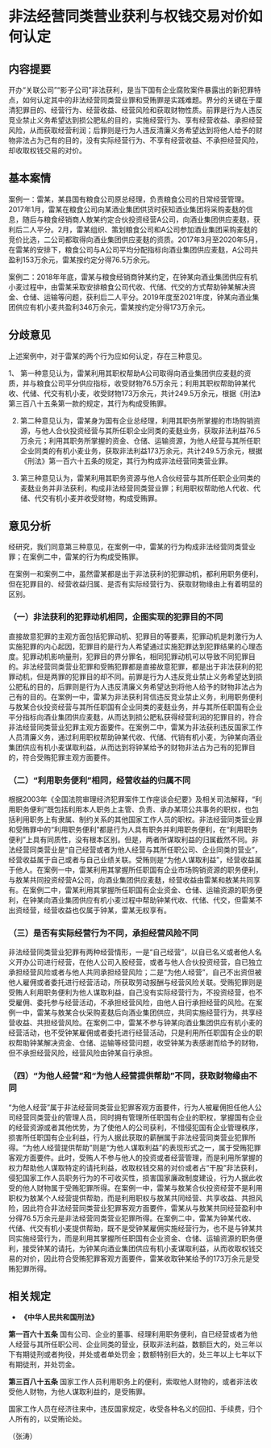 # 非法经营同类营业获利与权钱交易对价如何认定

## 内容提要

开办“关联公司”“影子公司”非法获利，是当下国有企业腐败案件暴露出的新犯罪特点，如何认定其中的非法经营同类营业罪和受贿罪是实践难题。界分的关键在于厘清犯罪目的、经营行为、经营收益、经营风险和获取财物性质。前罪是行为人违反竞业禁止义务希望达到损公肥私的目的，实施经营行为、享有经营收益、承担经营风险，从而获取经营利润；后罪则是行为人违反清廉义务希望达到将他人给予的财物非法占为己有的目的，没有实际经营行为、不享有经营收益、不承担经营风险，却收取权钱交易的对价。

## 基本案情

案例一：雷某，某县国有粮食公司原总经理，负责粮食公司的日常经营管理。2017年1月，雷某在粮食公司向某酒业集团供货时获知酒业集团将采购麦麸的信息，随后与粮食经销商人敖某约定合伙投资经营A公司，向酒业集团供应麦麸，获利后二人平分。2月，雷某组织、策划粮食公司和A公司参加酒业集团采购麦麸的竞价比选，二公司都取得向酒业集团供应麦麸的资质。2017年3月至2020年5月，在雷某的安排下，粮食公司与A公司平均分配指标向酒业集团供应麦麸，A公司共盈利153万余元，雷某按约定分得76.5万余元。

案例二：2018年年底，雷某与粮食经销商钟某约定，在钟某向酒业集团供应有机小麦过程中，由雷某采取安排粮食公司代收、代储、代交的方式帮助钟某解决资金、仓储、运输等问题，获利后二人平分。2019年度至2021年度，钟某向酒业集团供应有机小麦共盈利346万余元，雷某按约定分得173万余元。

## 分歧意见

上述案例中，对于雷某的两个行为应如何认定，存在三种意见。

1、 第一种意见认为，雷某利用其职权帮助A公司取得向酒业集团供应麦麸的资质，并与粮食公司平分供应指标，收受财物76.5万余元；利用其职权帮助钟某代收、代储、代交有机小麦，收受财物173万余元，共计249.5万余元，根据《刑法》第三百八十五条第一款的规定，其行为构成受贿罪。

2. 第二种意见认为，雷某身为国有企业总经理，利用其职务所掌握的市场购销资源，与他人合伙投资经营与其所任职企业同类的麦麸业务，获取非法利益76.5万余元；利用其职务所掌握的资金、仓储、运输资源，为他人经营与其所任职企业同类的有机小麦业务，获取非法利益173万余元，共计249.5万余元，根据《刑法》第一百六十五条的规定，其行为构成非法经营同类营业罪。

3. 第三种意见认为，雷某利用其职务资源与他人合伙经营与其所任职企业同类的麦麸业务并非法获利，构成非法经营同类营业罪；利用职权帮助他人代收、代储、代交有机小麦并收受财物，构成受贿罪。

## 意见分析

经研究，我们同意第三种意见，在案例一中，雷某的行为构成非法经营同类营业罪；在案例二中，雷某的行为构成受贿罪。

在案例一和案例二中，虽然雷某都是出于非法获利的犯罪动机，都利用职务便利，但在犯罪目的、经营收益归属、是否有实际经营行为、获取财物缘由上有着明显的区别。

### （一）非法获利的犯罪动机相同，企图实现的犯罪目的不同

直接故意犯罪的主观方面包括犯罪动机、犯罪目的等要素，犯罪动机是刺激行为人实施犯罪的内心起因，犯罪目的是行为人希望通过实施犯罪达到犯罪结果的心理态度。犯罪动机影响量刑，犯罪目的界分罪名，相同犯罪动机可以导致不同犯罪目的。非法经营同类营业犯罪和受贿犯罪都是直接故意犯罪，都是出于非法获利的犯罪动机，但是两罪的犯罪目的却不同。前罪是行为人违反竞业禁止义务希望达到损公肥私的目的，后罪则是行为人违反清廉义务希望达到将他人给予的财物非法占为己有的目的。在案例一中，雷某为非法获利背信违反竞业禁止义务，利用职务便利与敖某合伙投资经营与其所任职国有企业同类的麦麸业务，并与其所任职国有企业平分指标向酒业集团供应麦麸，从而达到损公肥私获得经营利润的犯罪目的，符合非法经营同类营业犯罪主观方面要件。在案例二中，雷某为非法获利违反国家工作人员清廉义务，通过利用职权帮助钟某代收、代储、代销有机小麦，为钟某向酒业集团供应有机小麦谋取利益，从而达到将钟某给予的财物非法占为己有的犯罪目的，符合受贿犯罪主观方面要件。

### （二）“利用职务便利”相同，经营收益的归属不同

根据2003年《全国法院审理经济犯罪案件工作座谈会纪要》及相关司法解释，“利用职务便利”既包括利用本人职务上主管、负责、承办某项公共事务的职权，也包括利用职务上有隶属、制约关系的其他国家工作人员的职权。非法经营同类营业罪和受贿罪中的“利用职务便利”都是行为人具有职务并利用职务便利，在“利用职务便利”上具有同质性，没有根本区别。但是，两者所谋取利益的归属截然不同。非法经营同类营业是“自己经营或者为他人经营与其所任职公司、企业同类的营业”，经营收益属于自己或者与自己业绩关联。受贿则是“为他人谋取利益”，经营收益属于他人。在案例一中，雷某利用其掌握所任职国有企业市场购销资源的职务便利，与敖某共同投资经营A公司，向酒业集团供应麦麸，经营收益由雷某和敖某共同享有。在案例二中，雷某利用其掌握所任职国有企业资金、仓储、运输资源的职务便利，在钟某向酒业集团供应有机小麦过程中帮助钟某代收、代储、代交，但雷某不出资经营，经营收益也仅属于钟某，雷某无权享有。

### （三）是否有实际经营行为不同，承担经营风险不同

非法经营同类营业犯罪有两种经营情形，一是“自己经营”，以自已名义或者他人名义开办公司进行经营，在他人公司入股经营，或者与他人合伙投资经营，自已独立承担经营风险或者与他人共同承担经营风险；二是“为他人经营”，自己不出资但被他人雇佣或者委托进行经营活动，所获取劳动报酬与经营风险关联。受贿犯罪则是受贿人利用职务便利为他人谋取利益，自己没有实际经营行为，不投资经营，也不受雇佣、委托参与经营活动，不承担经营风险，由他人自行承担经营的风险。在案例一中，雷某与敖某合伙采购麦麸后向酒业集团供应，共同实施经营行为，共享经营收益、共担经营风险。在案例二中，雷某不参与钟某向酒业集团供应有机小麦的经营活动，也不受钟某雇佣或者委托进行经营活动，只是利用所任职国有企业的职权帮助钟某解决资金、仓储、运输等经营问题，收受钟某为表感谢而给予的财物，但不承担经营风险，经营风险由钟某自行承担。

### （四）“为他人经营”和“为他人经营提供帮助”不同，获取财物缘由不同

“为他人经营”属于非法经营同类营业犯罪客观方面要件，行为人被雇佣担任他人公司经营同类营业的管理人员，同时拥有管理所任职国有企业的职权，掌握国有企业的经营资源或者其他优势，为了使他人的公司获利，不惜侵犯国有企业管理秩序，损害所任职国有企业利益，行为人据此获取的薪酬属于非法经营同类营业犯罪所得。“为他人经营提供帮助”则是“为他人谋取利益”的表现形式之一，属于受贿犯罪客观方面要件。此时，受贿人不参与他人的投资或者经营管理，而是利用所掌握的权力帮助他人谋取特定的请托利益，收取权钱交易的对价或者占“干股”非法获利，侵犯国家工作人员职务行为的不可收买性，损害国家廉政制度建设，行为人据此收受的他人财物属于受贿犯罪所得。在案例一中，雷某与敖某合伙投资经营不是利用职权为敖某个人经营提供帮助，而是利用职权与敖某共同经营、共享收益、共担风险，因此符合非法经营同类营业犯罪客观方面要件，雷某从与敖某共同经营盈利中分得76.5万余元是非法经营同类营业犯罪所得。在案例二中，雷某为钟某代收、代储、代交有机小麦提供帮助，既不是受钟某雇佣实施经营行为，也不是与钟某共同实施经营行为，而是利用其掌握所任职国有企业资金、仓储、运输资源的职务便利，接受钟某的请托，为钟某向酒业集团供应有机小麦谋取利益，从而收取权钱交易的对价，因此符合受贿犯罪客观方面要件，雷某收取钟某给予的173万余元是受贿犯罪所得。

## 相关规定

* **《中华人民共和国刑法》**

**第一百六十五条** 国有公司、企业的董事、经理利用职务便利，自已经营或者为他人经营与其所任职公司、企业同类的营业，获取非法利益，数额巨大的，处三年以下有期徒刑或者拘役，并处或者单处罚金；数额特别巨大的，处三年以上七年以下有期徒刑，并处罚金。

**第三百八十五条** 国家工作人员利用职务上的便利，索取他人财物的，或者非法收受他人财物，为他人谋取利益的，是受贿罪。

国家工作人员在经济往来中，违反国家规定，收受各种名义的回扣、手续费，归个人所有的，以受贿论处。

（张涛）